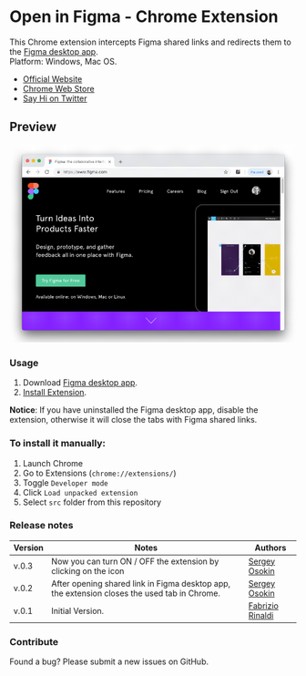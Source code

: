 Open in Figma - Chrome Extension
======================

This Chrome extension intercepts Figma shared links and redirects them to the [Figma desktop app](https://www.figma.com/downloads/).   
Platform: Windows, Mac OS.

* [Official Website](https://www.fabriziorinaldi.io/openinfigma/)
* [Chrome Web Store](https://chrome.google.com/webstore/detail/open-in-figma/ebalaiojkmmkimgpakabcblclljnoloh)
* [Say Hi on Twitter](https://www.twitter.com/linuz90)

## Preview

![](img/preview.gif)


### Usage
1. Download [Figma desktop app](https://www.figma.com/downloads/).
2. [Install Extension](https://chrome.google.com/webstore/detail/open-in-figma/ebalaiojkmmkimgpakabcblclljnoloh).

**Notice**: If you have uninstalled the Figma desktop app, disable the extension, otherwise it will close the tabs with Figma shared links.



### To install it manually:

1. Launch Chrome
2. Go to Extensions (`chrome://extensions/`)
3. Toggle `Developer mode`
4. Click `Load unpacked extension`
5. Select `src` folder from this repository

### Release notes 

| Version | Notes | Authors |
| --- | --- | --- |
| v.0.3 | Now you can turn ON / OFF the extension by clicking on the icon | [Sergey Osokin](https://github.com/creold) |
| v.0.2 | After opening shared link in Figma desktop app, the extension closes the used tab in Chrome. | [Sergey Osokin](https://github.com/creold) |
| v.0.1 | Initial Version. | [Fabrizio Rinaldi](https://www.fabriziorinaldi.io/) |

### Contribute

Found a bug? Please submit a new issues on GitHub.